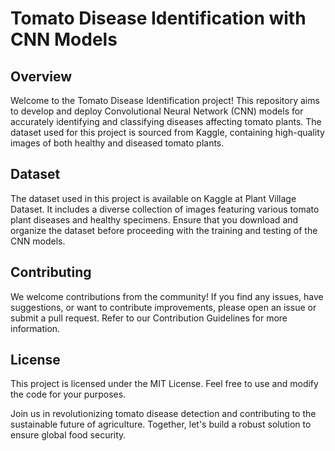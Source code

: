 # Tomato Disease Identification with CNN Models

## Overview
Welcome to the Tomato Disease Identification project! This repository aims to develop and deploy Convolutional Neural Network (CNN) models for accurately identifying and classifying diseases affecting tomato plants. The dataset used for this project is sourced from Kaggle, containing high-quality images of both healthy and diseased tomato plants.

## Dataset
The dataset used in this project is available on Kaggle at Plant Village Dataset. It includes a diverse collection of images featuring various tomato plant diseases and healthy specimens. Ensure that you download and organize the dataset before proceeding with the training and testing of the CNN models.

## Contributing
We welcome contributions from the community! If you find any issues, have suggestions, or want to contribute improvements, please open an issue or submit a pull request. Refer to our Contribution Guidelines for more information.

## License
This project is licensed under the MIT License. Feel free to use and modify the code for your purposes.

Join us in revolutionizing tomato disease detection and contributing to the sustainable future of agriculture. Together, let's build a robust solution to ensure global food security.
